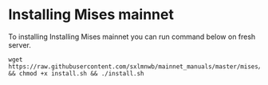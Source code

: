 # Installing Mises mainnet
To installing Installing Mises mainnet you can run command below on fresh server.
```
wget https://raw.githubusercontent.com/sxlmnwb/mainnet_manuals/master/mises/install.sh && chmod +x install.sh && ./install.sh
```